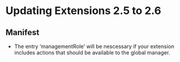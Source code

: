 <!--
parent: 'TAO 2 6'
created_at: '2013-11-18 11:19:39'
updated_at: '2013-11-18 11:19:39'
authors:
    - 'Joel Bout'
tags:
    - 'TAO 2.5'
    - 'TAO 2.6'
-->

Updating Extensions 2.5 to 2.6
==============================

Manifest
--------

-   The entry ‘managementRole’ will be nescessary if your extension includes actions that should be available to the global manager.


